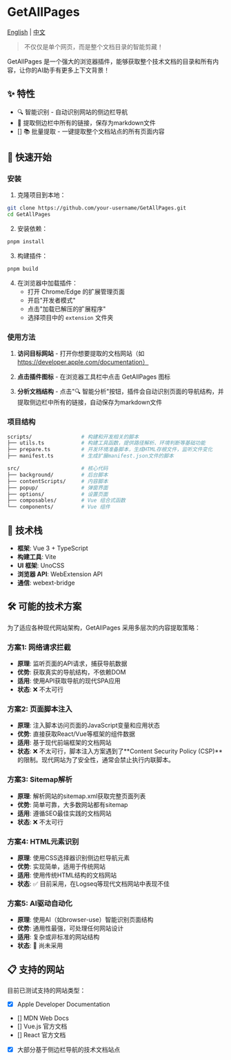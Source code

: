 # GetAllPages

[English](README_EN.md) | [中文](README.md)

> 不仅仅是单个网页，而是整个文档目录的智能剪藏！

GetAllPages 是一个强大的浏览器插件，能够获取整个技术文档的目录和所有内容，让你的AI助手有更多上下文背景！

## ✨ 特性

- 🔍 智能识别 - 自动识别网站的侧边栏导航
- 🔗 提取侧边栏中所有的链接，保存为markdown文件
- [] 📚 批量提取 - 一键提取整个文档站点的所有页面内容

## 🚀 快速开始

### 安装

1. 克隆项目到本地：

```bash
git clone https://github.com/your-username/GetAllPages.git
cd GetAllPages
```

2. 安装依赖：

```bash
pnpm install
```

3. 构建插件：

```bash
pnpm build
```

4. 在浏览器中加载插件：
   - 打开 Chrome/Edge 的扩展管理页面
   - 开启"开发者模式"
   - 点击"加载已解压的扩展程序"
   - 选择项目中的 `extension` 文件夹

### 使用方法

1. **访问目标网站** - 打开你想要提取的文档网站（如 https://developer.apple.com/documentation）

2. **点击插件图标** - 在浏览器工具栏中点击 GetAllPages 图标

3. **分析文档结构** - 点击"🔍 智能分析"按钮，插件会自动识别页面的导航结构，并提取侧边栏中所有的链接，自动保存为markdown文件

### 项目结构

```bash
scripts/                # 构建和开发相关的脚本
├── utils.ts            # 构建工具函数，提供路径解析、环境判断等基础功能
├── prepare.ts          # 开发环境准备脚本，生成HTML存根文件，监听文件变化
├── manifest.ts         # 生成扩展manifest.json文件的脚本
```

```bash
src/                    # 核心代码
├── background/         # 后台脚本
├── contentScripts/     # 内容脚本
├── popup/              # 弹窗界面
├── options/            # 设置页面
├── composables/        # Vue 组合式函数
└── components/         # Vue 组件
```

## 🔧 技术栈

- **框架**: Vue 3 + TypeScript
- **构建工具**: Vite
- **UI 框架**: UnoCSS
- **浏览器 API**: WebExtension API
- **通信**: webext-bridge

## 🛠️ 可能的技术方案

为了适应各种现代网站架构，GetAllPages 采用多层次的内容提取策略：

### 方案1: 网络请求拦截

- **原理**: 监听页面的API请求，捕获导航数据
- **优势**: 获取真实的导航结构，不依赖DOM
- **适用**: 使用API获取导航的现代SPA应用
- **状态**: ❌ 不太可行

### 方案2: 页面脚本注入

- **原理**: 注入脚本访问页面的JavaScript变量和应用状态
- **优势**: 直接获取React/Vue等框架的组件数据
- **适用**: 基于现代前端框架的文档网站
- **状态**: ❌ 不太可行，脚本注入方案遇到了**Content Security Policy (CSP)**的限制。现代网站为了安全性，通常会禁止执行内联脚本。

### 方案3: Sitemap解析

- **原理**: 解析网站的sitemap.xml获取完整页面列表
- **优势**: 简单可靠，大多数网站都有sitemap
- **适用**: 遵循SEO最佳实践的文档网站
- **状态**: ❌ 不太可行

### 方案4: HTML元素识别

- **原理**: 使用CSS选择器识别侧边栏导航元素
- **优势**: 实现简单，适用于传统网站
- **适用**: 使用传统HTML结构的文档网站
- **状态**: ✅ 目前采用，在Logseq等现代文档网站中表现不佳

### 方案5: AI驱动自动化

- **原理**: 使用AI（如browser-use）智能识别页面结构
- **优势**: 通用性最强，可处理任何网站设计
- **适用**: 复杂或非标准的网站结构
- **状态**: 🚧 尚未采用

## 📋 支持的网站

目前已测试支持的网站类型：

- [x] Apple Developer Documentation
- [] MDN Web Docs
- [] Vue.js 官方文档
- [] React 官方文档
- [x] 大部分基于侧边栏导航的技术文档站点
